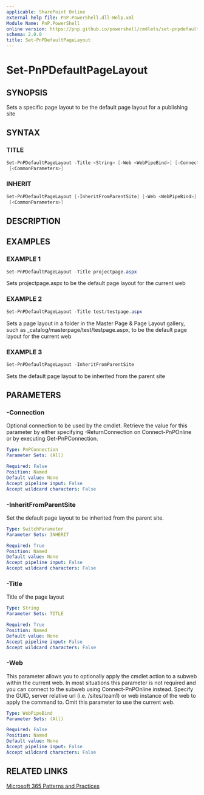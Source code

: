 ```yaml
---
applicable: SharePoint Online
external help file: PnP.PowerShell.dll-Help.xml
Module Name: PnP.PowerShell
online version: https://pnp.github.io/powershell/cmdlets/set-pnpdefaultpagelayout
schema: 2.0.0
title: Set-PnPDefaultPageLayout
---
```


# Set-PnPDefaultPageLayout

## SYNOPSIS
Sets a specific page layout to be the default page layout for a publishing site

## SYNTAX

### TITLE
```powershell
Set-PnPDefaultPageLayout -Title <String> [-Web <WebPipeBind>] [-Connection <PnPConnection>]
 [<CommonParameters>]
```

### INHERIT
```powershell
Set-PnPDefaultPageLayout [-InheritFromParentSite] [-Web <WebPipeBind>] [-Connection <PnPConnection>]
 [<CommonParameters>]
```

## DESCRIPTION

## EXAMPLES

### EXAMPLE 1
```powershell
Set-PnPDefaultPageLayout -Title projectpage.aspx
```

Sets projectpage.aspx to be the default page layout for the current web

### EXAMPLE 2
```powershell
Set-PnPDefaultPageLayout -Title test/testpage.aspx
```

Sets a page layout in a folder in the Master Page & Page Layout gallery, such as _catalog/masterpage/test/testpage.aspx, to be the default page layout for the current web

### EXAMPLE 3
```powershell
Set-PnPDefaultPageLayout -InheritFromParentSite
```

Sets the default page layout to be inherited from the parent site

## PARAMETERS

### -Connection
Optional connection to be used by the cmdlet. Retrieve the value for this parameter by either specifying -ReturnConnection on Connect-PnPOnline or by executing Get-PnPConnection.

```yaml
Type: PnPConnection
Parameter Sets: (All)

Required: False
Position: Named
Default value: None
Accept pipeline input: False
Accept wildcard characters: False
```

### -InheritFromParentSite
Set the default page layout to be inherited from the parent site.

```yaml
Type: SwitchParameter
Parameter Sets: INHERIT

Required: True
Position: Named
Default value: None
Accept pipeline input: False
Accept wildcard characters: False
```

### -Title
Title of the page layout

```yaml
Type: String
Parameter Sets: TITLE

Required: True
Position: Named
Default value: None
Accept pipeline input: False
Accept wildcard characters: False
```

### -Web
This parameter allows you to optionally apply the cmdlet action to a subweb within the current web. In most situations this parameter is not required and you can connect to the subweb using Connect-PnPOnline instead. Specify the GUID, server relative url (i.e. /sites/team1) or web instance of the web to apply the command to. Omit this parameter to use the current web.

```yaml
Type: WebPipeBind
Parameter Sets: (All)

Required: False
Position: Named
Default value: None
Accept pipeline input: False
Accept wildcard characters: False
```

## RELATED LINKS

[Microsoft 365 Patterns and Practices](https://aka.ms/m365pnp)